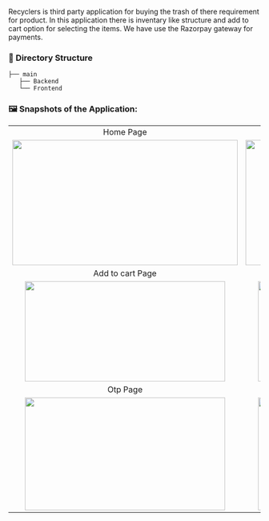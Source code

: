 Recyclers is third party application for buying the trash of there requirement for product. 
In this application there is inventary like structure and add to cart option for selecting the items. We have use the Razorpay gateway for payments.

### 📂 Directory Structure
```
├── main
   ├── Backend
   └── Frontend
```

### 🖼️ Snapshots of the Application:
<table>
       <tr>
           <td align="center">Home Page</td>
           <td align="center">Inventary Page</td>
       </tr>
       <tr>
           <td align="center"> <img src="https://github.com/user-attachments/assets/ab9324dd-720c-43e0-8e99-ea1b12bac895" width="450" height="250"></td>
           <td align="center"> <img src="https://github.com/user-attachments/assets/e8666137-7d33-4fe3-940d-c647d81a69a3"  width="450" height="250"></td>
      </tr>
       <tr>
           <td align="center">Add to cart Page</td>
           <td align="center">Razorpay Page</td>
       </tr>
       <tr>
           <td align="center"> <img src="https://github.com/user-attachments/assets/a170e140-16ee-4df7-871f-8eb36f6e72a6" width="400" height="200"></td>
           <td align="center"> <img src="https://github.com/user-attachments/assets/fb718568-f267-4af9-bd44-6af2eeacac70"  width="400" height="200"></td>
      </tr>
       <tr>
           <td align="center">Otp Page</td>
           <td align="center">Order Confirmation Page</td>
       </tr>
       <tr>
           <td align="center"> <img src="https://github.com/user-attachments/assets/d7139531-9258-4416-99d3-eea712c044e9" width="400" height="225"></td>
           <td align="center"> <img src="https://github.com/user-attachments/assets/f841bf0c-93de-4f5c-91e7-57b57719fc77"  width="400" height="225"></td>
      </tr>  
  </table>
  
